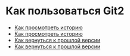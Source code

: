 # Как пользоваться Git2
- [Как просмотреть историю](./log_help.md)
- [Как просмотреть историю](./log_help.md)
- [Как вернуться к прошлой версии](./reset_help.md)
- [Как вернуться к прошлой версии](./reset_help.md)
